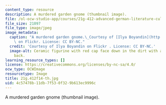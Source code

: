 ```yaml
---
content_type: resource
description: A murdered garden gnome (thumbnail image).
file: /ol-ocw-studio-app/courses/21g-412-advanced-german-literature-culture-madness-murder-mysteries-fall-2014/4c57478b11db7f530f329b613ec9996c_21G.412f14-th.jpg
file_size: 21097
file_type: image/jpeg
image_metadata:
  caption: "A murdered garden gnome.\_Courtesy of [Ilya Boyandin](http://www.flickr.com/photos/ibananti/2416283983/)\
    \ on Flickr. License: CC BY-NC."
  credit: 'Courtesy of Ilya Boyandin on Flickr . License: CC BY-NC.'
  image-alt: Ceramic figurine with red cap face down in the dirt with a knife in his
    back.
learning_resource_types: []
license: https://creativecommons.org/licenses/by-nc-sa/4.0/
ocw_type: OCWImage
resourcetype: Image
title: 21g.412f14-th.jpg
uid: 4c57478b-11db-7f53-0f32-9b613ec9996c
---
```

A murdered garden gnome (thumbnail image).